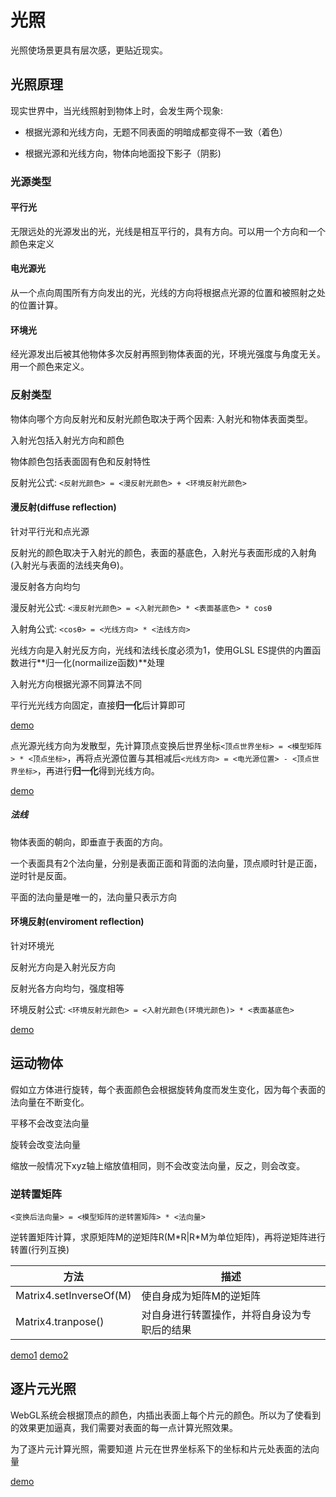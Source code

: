 # 光照

光照使场景更具有层次感，更贴近现实。

## 光照原理

现实世界中，当光线照射到物体上时，会发生两个现象:

* 根据光源和光线方向，无题不同表面的明暗成都变得不一致（着色）

* 根据光源和光线方向，物体向地面投下影子（阴影)

### 光源类型

#### 平行光

无限远处的光源发出的光，光线是相互平行的，具有方向。可以用一个方向和一个颜色来定义

#### 电光源光

从一个点向周围所有方向发出的光，光线的方向将根据点光源的位置和被照射之处的位置计算。

#### 环境光

经光源发出后被其他物体多次反射再照到物体表面的光，环境光强度与角度无关。用一个颜色来定义。

### 反射类型

物体向哪个方向反射光和反射光颜色取决于两个因素: 入射光和物体表面类型。

入射光包括入射光方向和颜色

物体颜色包括表面固有色和反射特性

反射光公式: `<反射光颜色> = <漫反射光颜色> + <环境反射光颜色>`

#### 漫反射(diffuse reflection)

针对平行光和点光源

反射光的颜色取决于入射光的颜色，表面的基底色，入射光与表面形成的入射角(入射光与表面的法线夹角Ɵ)。

漫反射各方向均匀

漫反射光公式: `<漫反射光颜色> = <入射光颜色> * <表面基底色> * cosƟ`

入射角公式: `<cosƟ> = <光线方向> * <法线方向>`

光线方向是入射光反方向，光线和法线长度必须为1，使用GLSL ES提供的内置函数进行**归一化(normailize函数)**处理

入射光方向根据光源不同算法不同

平行光光线方向固定，直接**归一化**后计算即可

[demo](http://127.0.0.1:3000/chapter8/lesson1)

点光源光线方向为发散型，先计算顶点变换后世界坐标`<顶点世界坐标> = <模型矩阵> * <顶点坐标>`，再将点光源位置与其相减后`<光线方向> = <电光源位置> - <顶点世界坐标>`，再进行**归一化**得到光线方向。

[demo](http://127.0.0.1:3000/chapter8/lesson3)

##### 法线

物体表面的朝向，即垂直于表面的方向。

一个表面具有2个法向量，分别是表面正面和背面的法向量，顶点顺时针是正面，逆时针是反面。

平面的法向量是唯一的，法向量只表示方向

#### 环境反射(enviroment reflection)

针对环境光

反射光方向是入射光反方向

反射光各方向均匀，强度相等

环境反射公式: `<环境反射光颜色> = <入射光颜色(环境光颜色)> * <表面基底色>`

[demo](http://127.0.0.1:3000/chapter8/lesson1)

## 运动物体

假如立方体进行旋转，每个表面颜色会根据旋转角度而发生变化，因为每个表面的法向量在不断变化。

平移不会改变法向量

旋转会改变法向量

缩放一般情况下xyz轴上缩放值相同，则不会改变法向量，反之，则会改变。

### 逆转置矩阵

`<变换后法向量> = <模型矩阵的逆转置矩阵> * <法向量>`

逆转置矩阵计算，求原矩阵M的逆矩阵R(M\*R|R\*M为单位矩阵)，再将逆矩阵进行转置(行列互换)

| 方法 | 描述 |
|---|---|
| Matrix4.setInverseOf(M)|使自身成为矩阵M的逆矩阵|
| Matrix4.tranpose()|对自身进行转置操作，并将自身设为专职后的结果|

[demo1](http://127.0.0.1:3000/chapter8/lesson2)
[demo2](http://127.0.0.1:3000/chapter8/lesson3)

## 逐片元光照

WebGL系统会根据顶点的颜色，内插出表面上每个片元的颜色。所以为了使看到的效果更加逼真，我们需要对表面的每一点计算光照效果。

为了逐片元计算光照，需要知道 片元在世界坐标系下的坐标和片元处表面的法向量

[demo](http://127.0.0.1:3000/chapter8/lesson4)